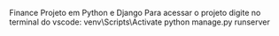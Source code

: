  F i n a n c e 
Projeto em Python e Django
Para acessar o projeto digite no terminal do vscode:
venv\Scripts\Activate
python manage.py runserver

 
